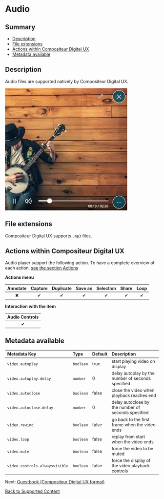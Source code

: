 # Audio

## Summary
* [Description](#description)
* [File extensions](#file-extensions)
* [Actions within Compositeur Digital UX](#actions-within-compositeur-digital-ux)
* [Metadata available](#metadata-available)

## Description

Audio files are supported natively by Compositeur Digital UX.

![Audio file displayed within Compositeur Digital UX](../../img/content_audio.JPG)

## File extensions 

Compositeur Digital UX supports `.mp3` files.

## Actions within Compositeur Digital UX

Audio player support the following action. To have a complete overview of each action, [see the section Actions](actions.md)

**Actions menu**

| Annotate | Capture  | Duplicate | Save as  | Selection | Share    | Loop     |
|:--------:|:--------:|:---------:|:--------:|:---------:|:--------:|:--------:|
| &#x2716; | &#x2714; | &#x2714;  | &#x2714; | &#x2714;  | &#x2714; | &#x2714; | 

**Interaction with the item**

| Audio Controls |
|:--------------:|
| &#x2714;       | 


## Metadata available

| Metadata Key                      | Type      | Default | Description |
|:--------------------------------- |:----------|:--------|:-|
| `video.autoplay`                  | `boolean` | true    | start playing video on display |
| `video.autoplay.delay`            | `number ` | 0       | delay autoplay by the number of seconds specified |
| `video.autoclose`                 | `boolean` | false   | close the video when playback reaches end |
| `video.autoclose.delay`           | `number ` | 0       | delay autoclose by the number of seconds specified |
| `video.rewind`                    | `boolean` | false   | go back to the first frame when the video ends |
| `video.loop`                      | `boolean` | false   | replay from start when the video ends |
| `video.mute`                      | `boolean` | false   | force the video to be muted |
| `video.controls.alwaysvisible`    | `boolean` | false   | force the display of the video playback controls |

Next: [Guestbook (Compositeur Digital UX format)](guestbook.md)

[Back to Supported Content](index.md)
